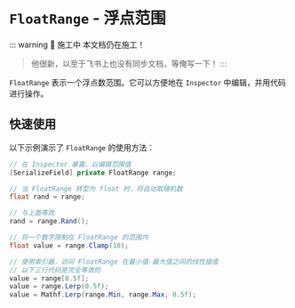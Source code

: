 # `FloatRange` - 浮点范围

::: warning 🚧 施工中
本文档仍在施工！  
> 他很新，以至于飞书上也没有同步文档，等俺写一下！
:::

`FloatRange` 表示一个浮点数范围。它可以方便地在 `Inspector` 中编辑，并用代码进行操作。  


## 快速使用

以下示例演示了 `FloatRange` 的使用方法：

```C#
// 在 Inspector 暴露，以编辑范围值
[SerializeField] private FloatRange range;

// 当 FloatRange 转型为 float 时，将自动取随机数
float rand = range;

// 与上面等效
rand = range.Rand();

// 将一个数字限制在 FloatRange 的范围内
float value = range.Clamp(10);

// 使用索引器，访问 FloatRange 在最小值-最大值之间的线性插值
// 以下三行代码是完全等效的
value = range[0.5f];
value = range.Lerp(0.5f);
value = Mathf.Lerp(range.Min, range.Max, 0.5f);
```